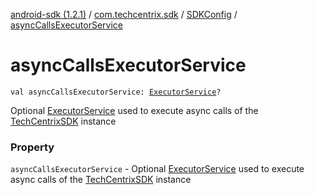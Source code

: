 [android-sdk (1.2.1)](../../index.md) / [com.techcentrix.sdk](../index.md) / [SDKConfig](index.md) / [asyncCallsExecutorService](./async-calls-executor-service.md)

# asyncCallsExecutorService

`val asyncCallsExecutorService: `[`ExecutorService`](https://developer.android.com/reference/java/util/concurrent/ExecutorService.html)`?`

Optional [ExecutorService](https://developer.android.com/reference/java/util/concurrent/ExecutorService.html) used to execute async calls of the [TechCentrixSDK](../-tech-centrix-s-d-k/index.md) instance

### Property

`asyncCallsExecutorService` - Optional [ExecutorService](https://developer.android.com/reference/java/util/concurrent/ExecutorService.html) used to execute async calls of the [TechCentrixSDK](../-tech-centrix-s-d-k/index.md) instance